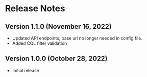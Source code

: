 # Release Notes

## Version 1.1.0 (November 16, 2022)

* Updated API endpoints, base url no longer needed in config file.
* Added CQL filter validation

## Version 1.0.0 (October 28, 2022)

* Initial release
